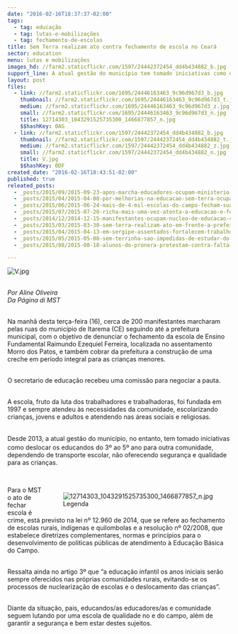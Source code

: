 ```yaml
---
date: "2016-02-16T18:37:37-02:00"
tags:
  - tag: educação
  - tag: lutas-e-mobilizações
  - tag: fechamento-de-escolas
title: Sem Terra realizam ato contra fechamento de escola no Ceará
sector: education
menu: lutas e mobilizações
images_hd: //farm2.staticflickr.com/1597/24442372454_dd4b434882_b.jpg
support_line: A atual gestão do município tem tomado iniciativas como deslocar os educandos do 3º ao 5º ano para outra comunidade.
layout: post
files:
  - link: //farm2.staticflickr.com/1695/24446163463_9c96d967d3_b.jpg
    thumbnail: //farm2.staticflickr.com/1695/24446163463_9c96d967d3_t.jpg
    medium: //farm2.staticflickr.com/1695/24446163463_9c96d967d3_z.jpg
    small: //farm2.staticflickr.com/1695/24446163463_9c96d967d3_n.jpg
    title: 12714303_1043291525735300_1466877857_n.jpg
    $$hashKey: 0AG
  - link: //farm2.staticflickr.com/1597/24442372454_dd4b434882_b.jpg
    thumbnail: //farm2.staticflickr.com/1597/24442372454_dd4b434882_t.jpg
    medium: //farm2.staticflickr.com/1597/24442372454_dd4b434882_z.jpg
    small: //farm2.staticflickr.com/1597/24442372454_dd4b434882_n.jpg
    title: V.jpg
    $$hashKey: 0DF
created_date: "2016-02-16T18:43:51-02:00"
published: true
releated_posts:
  - _posts/2015/09/2015-09-23-apos-marcha-educadores-ocupam-ministerio-da-agricultura-em-brasilia.md
  - _posts/2015/04/2015-04-08-por-melhorias-na-educacao-sem-terra-ocupam-prefeitura-de-jardim-alegre-no-pr.md
  - _posts/2015/06/2015-06-24-mais-de-4-mil-escolas-do-campo-fecham-suas-portas-em-2014.md
  - _posts/2015/07/2015-07-20-richa-mais-uma-vez-atenta-a-educacao-e-fechara-casas-familiares-rurais.md
  - _posts/2014/12/2014-12-15-manifestantes-ocupam-nucleo-de-educacao-contra-fechamento-de-escolas.md
  - _posts/2015/03/2015-03-30-sem-terra-realizam-ato-em-frente-a-prefeitura-de-ribeirao-preto.md
  - _posts/2015/04/2015-04-13-em-sergipe-assentados-fortalecem-trabalho-de-base.md
  - _posts/2015/05/2015-05-08-sem-terrinha-sao-impedidas-de-estudar-do-interior-de-sao-paulo.md
  - _posts/2015/08/2015-08-18-alunos-do-pronera-protestam-contra-falta-de-verba-no-pa.md

---
```

<p><img alt="V.jpg" src="//farm2.staticflickr.com/1597/24442372454_dd4b434882_b.jpg" /></p>

<p><br />
<em>Por&nbsp;Aline Oliveira<br />
Da P&aacute;gina di MST</em></p>

<p><br />
Na manh&atilde; desta ter&ccedil;a-feira (16), cerca de 200 manifestantes marcharam pelas ruas do munic&iacute;pio de Itarema (CE) seguindo at&eacute;&nbsp;a prefeitura municipal, com o objetivo de denunciar o fechamento da escola de Ensino Fundamental Raimundo Ezequiel Ferreira, localizada no assentamento Morro dos Patos, e tamb&eacute;m cobrar da prefeitura a constru&ccedil;&atilde;o de uma creche em per&iacute;odo integral para as crian&ccedil;as menores.</p>

<p><br />
O secretario de educa&ccedil;&atilde;o recebeu uma comiss&atilde;o para negociar a pauta.</p>

<p><br />
A escola,&nbsp;fruto da luta dos trabalhadores e trabalhadoras, foi fundada em 1997 e sempre atendeu &agrave;s necessidades da comunidade, escolarizando crian&ccedil;as, jovens e adultos e atendendo nas &aacute;reas sociais e religiosas.</p>

<p><br />
<span style="line-height: 20.8px;">Desde 2013, a</span>&nbsp;atual gest&atilde;o do munic&iacute;pio, no entanto,&nbsp;tem tomado iniciativas como&nbsp;deslocar os educandos do 3&ordm; ao 5&ordm; ano para outra comunidade, dependendo de transporte escolar, n&atilde;o oferecendo seguran&ccedil;a e qualidade para as crian&ccedil;as.</p>

<p>&nbsp;</p>

<figure class="image" style="float:right"><img alt="12714303_1043291525735300_1466877857_n.jpg" src="//farm2.staticflickr.com/1695/24446163463_9c96d967d3_b.jpg" />
<figcaption>Legenda</figcaption>
</figure>

<p>Para o MST o ato de fechar escola &eacute; crime, est&aacute; previsto na lei n&ordm; 12.960 de 2014, que se refere ao fechamento de escolas rurais, ind&iacute;genas e quilombolas e a resolu&ccedil;&atilde;o n&ordm; 02/2008, que estabelece diretrizes complementares, normas e princ&iacute;pios para o desenvolvimento de politicas p&uacute;blicas de atendimento &agrave;&nbsp;Educa&ccedil;&atilde;o B&aacute;sica do Campo.</p>

<p><br />
Ressalta ainda no artigo 3&ordm; que &ldquo;a educa&ccedil;&atilde;o infantil os anos iniciais ser&atilde;o sempre oferecidos nas pr&oacute;prias comunidades rurais, evitando-se os processos de nucleariza&ccedil;&atilde;o de escolas e o deslocamento das crian&ccedil;as&rdquo;.</p>

<p><br />
Diante da situa&ccedil;&atilde;o, pais, educandos/as educadores/as e comunidade seguem lutando por uma escola de qualidade no e do campo, al&eacute;m de garantir a seguran&ccedil;a e bem estar destes sujeitos.</p>
